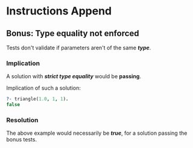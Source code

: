# Instructions Append

## Bonus: Type equality not enforced

Tests don't validate if parameters aren't of the same ***type***.

### Implication

A solution with ***strict type equality*** would be **passing**.

Implication of such a solution:
```prolog
?- triangle(1.0, 1, 1).
false
```

### Resolution

The above example would necessarily be ***true***, for a solution passing the bonus tests.

